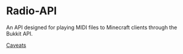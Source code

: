 # Radio-API
An API designed for playing MIDI files to Minecraft clients through the Bukkit API.

[Caveats](https://github.com/CovertLizard/Radio-API/blob/master/Caveats.txt)
